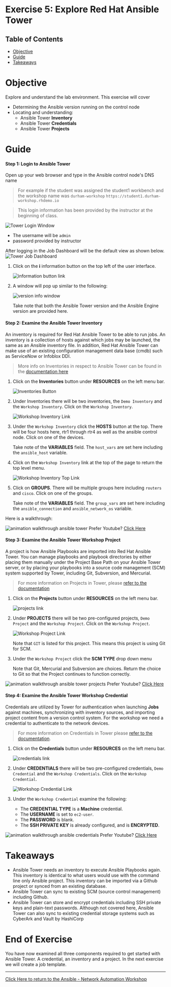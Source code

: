 # Exercise 5: Explore Red Hat Ansible Tower

## Table of Contents

- [Objective](#objective)
- [Guide](#guide)
- [Takeaways](#takeaways)

# Objective

Explore and understand the lab environment.  This exercise will cover
- Determining the Ansible version running on the control node
- Locating and understanding:
  - Ansible Tower **Inventory**
  - Ansible Tower **Credentials**
  - Ansible Tower **Projects**

# Guide

#### Step 1: Login to Ansible Tower

Open up your web browser and type in the Ansible control node's DNS name

>For example if the student was assigned the student1 workbench and the workshop name was `durham-workshop`
`https://student1.durham-workshop.rhdemo.io`

>This login information has been provided by the instructor at the beginning of class.

![Tower Login Window](images/login_window.png)
- The username will be `admin`
- password provided by instructor

After logging in the Job Dashboard will be the default view as shown below.
![Tower Job Dashboard](images/tower_login.png)

1.  Click on the **i** information button on the top left of the user interface.

    ![information button link](images/information_button.png)

2.  A window will pop up similar to the following:

    ![version info window](images/version_info.png)

    Take note that both the Ansible Tower version and the Ansible Engine version are provided here.


#### Step 2: Examine the Ansible Tower Inventory

An inventory is required for Red Hat Ansible Tower to be able to run jobs.  An inventory is a collection of hosts against which jobs may be launched, the same as an Ansible inventory file. In addition, Red Hat Ansible Tower can make use of an existing configuration management data base (cmdb) such as ServiceNow or Infoblox DDI.

>More info on Inventories in respect to Ansible Tower can be found in the [documentation here](https://docs.ansible.com/ansible-tower/latest/html/userguide/inventories.html)

1. Click on the **Inventories** button under **RESOURCES** on the left menu bar.  

    ![Inventories Button](images/inventories.png)

2. Under Inventories there will be two inventories, the `Demo Inventory` and the `Workshop Inventory`.  Click on the `Workshop Inventory`.  

    ![Workshop Inventory Link](images/workshop_inventory.png)

3. Under the `Workshop Inventory` click the **HOSTS** button at the top.  There will be four hosts here, rtr1 through rtr4 as well as the ansible control node.  Click on one of the devices.

     Take note of the **VARIABLES** field.  The `host_vars` are set here including the `ansible_host` variable.

4. Click on the `Workshop Inventory` link at the top of the page to return the top level menu.

    ![Workshop Inventory Top Link](images/workshop_inventory_top.png)

5. Click on **GROUPS**.  There will be multiple groups here including `routers` and `cisco`.  Click on one of the groups.

     Take note of the **VARIABLES** field. The `group_vars` are set here including the `ansible_connection` and `ansible_network_os` variable.

Here is a walkthrough:

![animation walkthrough ansible tower](images/inventory.gif)
Prefer Youtube?  [Click Here](https://youtu.be/4JNbFNSUS9g)


#### Step 3: Examine the Ansible Tower Workshop Project

A project is how Ansible Playbooks are imported into Red Hat Ansible Tower.  You can manage playbooks and playbook directories by either placing them manually under the Project Base Path on your Ansible Tower server, or by placing your playbooks into a source code management (SCM) system supported by Tower, including Git, Subversion, and Mercurial.

> For more information on Projects in Tower, please [refer to the documentation](https://docs.ansible.com/ansible-tower/latest/html/userguide/projects.html)

1. Click on the **Projects** button under **RESOURCES** on the left menu bar.  

    ![projects link](images/projects.png)

2. Under **PROJECTS** there will be two pre-configured projects, `Demo Project` and the `Workshop Project`.  Click on the `Workshop Project`.  

    ![Workshop Project Link](images/workshop_project.png)

    Note that `GIT` is listed for this project.  This means this project is using Git for SCM.

3. Under the `Workshop Project` click the **SCM TYPE** drop down menu

    Note that Git, Mercurial and Subversion are choices.  Return the choice to Git so that the Project continues to function correctly.

![animation walkthrough ansible tower projects](images/projects.gif)
Prefer Youtube?  [Click Here](https://youtu.be/xRA97XTxMjA)

#### Step 4: Examine the Ansible Tower Workshop Credential

Credentials are utilized by Tower for authentication when launching **Jobs** against machines, synchronizing with inventory sources, and importing project content from a version control system.  For the workshop we need a credential to authenticate to the network devices.

> For more information on Credentials in Tower please [refer to the documentation](https://docs.ansible.com/ansible-tower/latest/html/userguide/credentials.html).

1. Click on the **Credentials** button under **RESOURCES** on the left menu bar.  

    ![credentials link](images/credentials.png)

2. Under **CREDENTIALS** there will be two pre-configured credentials, `Demo Credential` and the `Workshop Credentials`.  Click on the `Workshop Credential`.  

    ![Workshop Credential Link](images/workshop_credential.png)

3. Under the `Workshop Credential` examine the following:
    - The **CREDENTIAL TYPE** is a **Machine** credential.  
    - The **USERNAME** is set to `ec2-user`.
    - The **PASSWORD** is blank.
    - The **SSH PRIVATE KEY** is already configured, and is **ENCRYPTED**.

![animation walkthrough ansible credentials](images/credentials.gif)
Prefer Youtube?  [Click Here](https://youtu.be/UT0t_hlNw-c)

# Takeaways

- Ansible Tower needs an inventory to execute Ansible Playbooks again.  This inventory is identical to what users would use with the command line only Ansible project.  This inventory can be imported via a Github project or synced from an existing database.
- Ansible Tower can sync to existing SCM (source control management) including Github.  
- Ansible Tower can store and encrypt credentials including SSH private keys and plain-text passwords.  Although not covered here, Ansible Tower can also sync to existing credential storage systems such as CyberArk and Vault by HashiCorp

# End of Exercise

You have now examined all three components required to get started with Ansible Tower.  A credential, an inventory and a project.  In the next exercise we will create a job template.

---
[Click Here to return to the Ansible - Network Automation Workshop](../../README.md)
